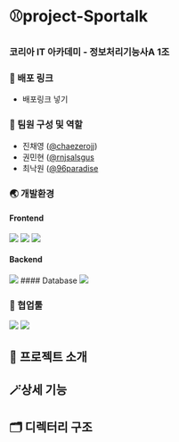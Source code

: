 # ⚾project-Sportalk
### 코리아 IT 아카데미 - 정보처리기능사A 1조

### 📌 배포 링크
- 배포링크 넣기

### 🙌 팀원 구성 및 역할
- 진채영 ([@chaezerojj](https://github.com/chaezerojj))
- 권민현 ([@rnjsalsgus](https://github.com/rnjsalsgus)
- 최낙원 ([@96paradise](https://github.com/96paradise)
  
### 🌏 개발환경
#### Frontend
<img src="https://img.shields.io/badge/react-61dafb?style=for-the-badge&logo=react&logoColor=black" /> <img src="https://img.shields.io/badge/javascript-F7DF1E.svg?style=for-the-badge&logo=javascript&logoColor=white" /> <img src="https://img.shields.io/badge/css-1572B6.svg?style=for-the-badge&logo=css3&logoColor=white" />
#### Backend
<img src="https://img.shields.io/badge/springboot-6DB33F.svg?style=for-the-badge&logo=springboot&logoColor=white" />
#### Database
<img src="https://img.shields.io/badge/mysql-4479A1.svg?style=for-the-badge&logo=springboot&logoColor=white" />

### 🔧 협업툴
<img src="https://img.shields.io/badge/github-181717?style=for-the-badge&logo=github&logoColor=white" /> <img src="https://img.shields.io/badge/notion-000?style=for-the-badge&logo=notion&logoColor=white" />
  
## 📃 프로젝트 소개 

## 🪄상세 기능

## 🗂️ 디렉터리 구조
